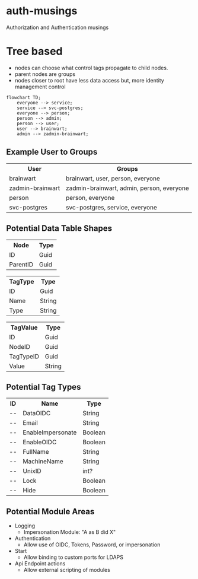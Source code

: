# auth-musings
Authorization and Authentication musings


# Tree based
- nodes can choose what control tags propagate to child nodes.
- parent nodes are groups
- nodes closer to root have less data access but, more identity management control

```mermaid
flowchart TD;
    everyone --> service;
    service --> svc-postgres;
    everyone --> person;
    person --> admin;
    person --> user;
    user --> brainwart;
    admin --> zadmin-brainwart;
```

## Example User to Groups
<table>
<tr><th>User             <th>Groups
<tr><td>brainwart        <td>brainwart, user, person, everyone
<tr><td>zadmin-brainwart <td>zadmin-brainwart, admin, person, everyone
<tr><td>person           <td>person, everyone
<tr><td>svc-postgres     <td>svc-postgres, service, everyone
</table>

## Potential Data Table Shapes
<table>
<tr><th>Node      <th>Type
<tr><td>ID        <td>Guid
<tr><td>ParentID  <td>Guid
</table>

<table>
<tr><th>TagType  <th>Type
<tr><td>ID       <td>Guid
<tr><td>Name     <td>String
<tr><td>Type     <td>String
</table>

<table>
<tr><th>TagValue   <th>Type
<tr><td>ID         <td>Guid
<tr><td>NodeID     <td>Guid
<tr><td>TagTypeID  <td>Guid
<tr><td>Value      <td>String
</table>

## Potential Tag Types
<table>
<tr><th>ID <th>Name              <th>Type
<tr><td>-- <td>DataOIDC          <td>String
<tr><td>-- <td>Email             <td>String
<tr><td>-- <td>EnableImpersonate <td>Boolean
<tr><td>-- <td>EnableOIDC        <td>Boolean
<tr><td>-- <td>FullName          <td>String
<tr><td>-- <td>MachineName       <td>String
<tr><td>-- <td>UnixID            <td>int?
<tr><td>-- <td>Lock              <td>Boolean
<tr><td>-- <td>Hide              <td>Boolean
</table>

## Potential Module Areas
- Logging
  - Impersonation Module: "A as B did X"
- Authentication
  - Allow use of OIDC, Tokens, Password, or impersonation
- Start
  - Allow binding to custom ports for LDAPS
- Api Endpoint actions
  - Allow external scripting of modules
